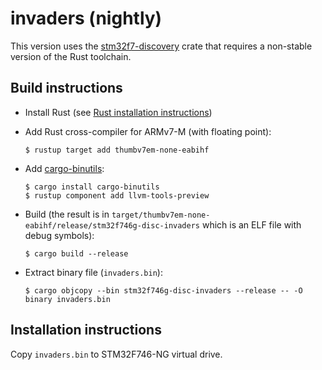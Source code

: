 # invaders (nightly)

This version uses the [stm32f7-discovery](https://github.com/embed-rs/stm32f7-discovery.git) crate that requires a non-stable version of the Rust toolchain.

## Build instructions

- Install Rust (see [Rust installation instructions](https://www.rust-lang.org/tools/install))

- Add Rust cross-compiler for ARMv7-M (with floating point):
  ```
  $ rustup target add thumbv7em-none-eabihf
  ```

- Add [cargo-binutils](https://github.com/rust-embedded/cargo-binutils):
  ```
  $ cargo install cargo-binutils
  $ rustup component add llvm-tools-preview
  ```

- Build (the result is in `target/thumbv7em-none-eabihf/release/stm32f746g-disc-invaders` which is an ELF file with debug symbols):
  ```
  $ cargo build --release
  ```

- Extract binary file (`invaders.bin`):
  ```
  $ cargo objcopy --bin stm32f746g-disc-invaders --release -- -O binary invaders.bin
  ```

## Installation instructions

Copy `invaders.bin` to STM32F746-NG virtual drive.
